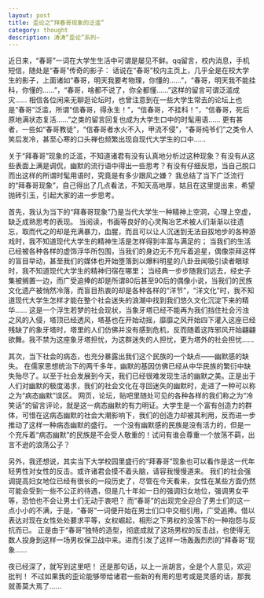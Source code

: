 ```yaml
---
layout: post
title: 歪论之“拜春哥现象的泛滥”
category: thought
description: 涛涛“歪论”系列~
---
```


近日来，“春哥”一词在大学生生活中可谓是屡见不鲜。qq留言，校内消息，手机短信，随处是“春哥”传奇的影子：
话说在“春哥”校内主页上，几乎全是在校大学生的影子，上面诸如“春哥，明天我要考物理，你懂的......”，“春哥，明天我不能挂科，你懂的......”，“春哥，啥都不说了，你全都懂......”这样的留言可谓泛滥成灾......
相信各位闲来无聊逛论坛时，也曾注意到在一些大学生常去的论坛上也是“春哥”泛滥，所谓“信春哥，得永生！”，“信春哥，不挂科！”，“信春哥，死后原地满状态复活......”之类的留言回复也成为大学生口中的时髦用语......
更有甚者，一些如“春哥教徒”，“信春哥者水火不入，甲流不侵”，“春哥纯爷们”之类令人笑后发冷，甚至心寒的口头禅也频繁出现自现代大学生的口中......
 
关于“拜春哥”现象的泛滥，不知道诸君有没有认真地分析过这种现象？有没有从这些表面上满是调侃，幽默的流行语中得出一些思考？有没有仔细反思，当自己脱口而出这样的所谓时髦用语时，究竟是有多少跟风之嫌？
我总结了当下广泛流行的“拜春哥现象”，自己得出了几点看法，不知天高地厚，姑且在这里提出来，希望抛砖引玉，引起大家的进一步思考。
 
首先，我认为当下的“拜春哥现象”乃是当代大学生一种精神上空洞，心理上空虚，缺乏成熟思考的表现。
当阅读，书画等良好的心灵陶冶艺术被人们渐渐以往遗忘，取而代之的却是充满暴力，血腥，而且可以让人沉迷到无法自拔地步的各种游戏时，我不知道现代大学生的精神生活是怎样得到丰富与满足的；
当我们的生活已经被各种各样的虚饰浮华所包围，当我们的身边无不充斥着追星，偶像崇拜这样的盲目举动，甚至我们的媒体也开始堕落到以爆料明星的八卦丑闻吸引读者眼球时，我不知道现代大学生的精神归宿在哪里；
当经典一步步随我们远去，经史子集被搁置一边，而广受追捧的却是所谓80后甚至90后的偶像小说，当我们的民族文化遗产被悄然冷落，而盲目热衷的却是各种各样的“洋节”，“洋文化”时，我不知道现代大学生怎样才能在整个社会迷失的浪潮中找到我们悠久文化沉淀下来的精华......
这是一个浮生若梦的社会现状，当象牙塔已经不能再为我们挡住社会污浊之风的入侵，塔顶已经透风，塔基也在开始动摇，靡靡之风开始四下灌入这座已经残缺了的象牙塔时，塔里的人们仿佛并没有感到危机，反而随着这阵邪风开始翩翩欲舞。我不禁为这座象牙塔担忧，为这群迷失的人担忧，更为塔外的社会担忧......
 
其次，当下社会的病态，也充分暴露出我们这个民族的一个缺点——幽默感的缺失。
在儒家思想统治下的两千多年，幽默的基因仿佛已经从中华民族的繁衍中缺失殆尽了。以至于社会发展到今天，我们已经很难发现生活的幽默之美。正是出于人们对幽默的极度渴求，我们的社会文化在寻回迷失的幽默时，走进了一种可以称之为“病态幽默”误区。
网页，论坛，贴吧里随处可见的各种各样的我们称之为“冷笑话”的留言评论，就是这一病态幽默的有力明证。大学生是一个富有创造力的群体，可惜在这病态幽默的社会大潮影响下，我们的创造力却被其利用，反而进一步推动了这样一种病态幽默的盛行。
一个没有幽默感的民族是没有活力的，但是一个充斥着“病态幽默”的民族是不会受人敬重的！试问有谁会尊重一个放荡不羁，出言不逊的浪荡公子？
 
另外，我还想说，其实当下大学校园里盛行的“拜春哥”现象也可以看作是这一代年轻男性对女性的反击。或许诸君会摸不着头脑，请容我慢慢道来。
我们的社会强调提高妇女地位已经有很长的一段历史了，尽管在今天看来，女性在某些方面仍然可能会受到一些不公正的待遇，但是几十年如一日的强调妇女地位，强调男女平等，恐怕也不会让男士们无动于衷吧？
而“春哥”的出现完全迎合了男士们的这一点小小的不满，于是，“春哥”一词便开始在男士们口中交相引用，广受追捧。借以表达对现在女性处处要求平等，女权崛起，相形之下男权的没落下的一种抱怨与反抗而已。
正是由于“春哥”独特的造型，彻底成就了这场男权的反击战，也使得无数人投身到这样一场男权保卫战中来。进而引发了这样一场轰轰烈烈的“拜春哥”现象......
 
夜已经深了，就写到这里吧！
还是那句话，以上一派胡言，全是个人意见，欢迎批判！
不过如果我的歪论能够带给诸君一些新的有用的思考或是灵感的话，那我就善莫大焉了......





[SilentVally]:    http://silentvally.github.io  "SilentVally"
